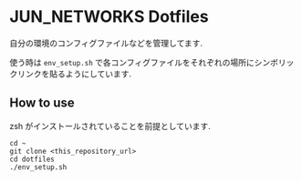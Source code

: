 # JUN_NETWORKS Dotfiles

自分の環境のコンフィグファイルなどを管理してます.

使う時は `env_setup.sh` で各コンフィグファイルをそれぞれの場所にシンボリックリンクを貼るようにしています.

## How to use

zsh がインストールされていることを前提としています.

```
cd ~
git clone <this_repository_url>
cd dotfiles
./env_setup.sh
```
